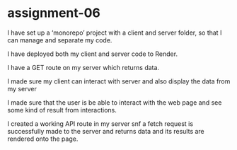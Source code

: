# assignment-06

I have set up a ‘monorepo’ project with a client and server folder, so that I can manage and separate my code.

I have deployed both my client and server code to Render.

I have a GET route on my server which returns data.

I made sure my client can interact with server and also display the data from my server

I made sure that the user is be able to interact with the web page and see some kind of result from interactions.

I created a working API route in my server snf a fetch request is successfully made to the server and returns data and its results are rendered onto the page.
